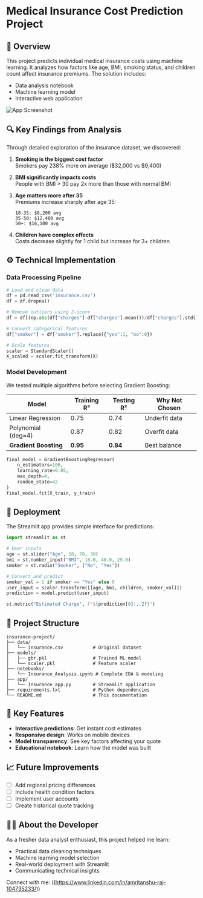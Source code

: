 # Medical Insurance Cost Prediction Project

## 📌 Overview
This project predicts individual medical insurance costs using machine learning. It analyzes how factors like age, BMI, smoking status, and children count affect insurance premiums. The solution includes:
- Data analysis notebook
- Machine learning model
- Interactive web application

![App Screenshot]([screenshot.png](https://github.com/Amritanshu-Raj/Predictive_MachineLearning_model/blob/main/Insurance_Charge_Predictionapp.jpeg?raw=true))

## 🔍 Key Findings from Analysis
Through detailed exploration of the insurance dataset, we discovered:

1. **Smoking is the biggest cost factor**  
   Smokers pay 238% more on average ($32,000 vs $9,400)

2. **BMI significantly impacts costs**  
   People with BMI > 30 pay 2x more than those with normal BMI

3. **Age matters more after 35**  
   Premiums increase sharply after age 35:
   ```
   18-35: $8,200 avg
   35-50: $12,400 avg
   50+: $16,100 avg
   ```

4. **Children have complex effects**  
   Costs decrease slightly for 1 child but increase for 3+ children

## ⚙️ Technical Implementation

### Data Processing Pipeline
```python
# Load and clean data
df = pd.read_csv('insurance.csv')
df = df.dropna()

# Remove outliers using Z-score
df = df[(np.abs(df["charges"]-df["charges"].mean())/df["charges"].std()<3)]

# Convert categorical features
df["smoker"] = df["smoker"].replace({"yes":1, "no":0})

# Scale features
scaler = StandardScaler()
X_scaled = scaler.fit_transform(X)
```

### Model Development
We tested multiple algorithms before selecting Gradient Boosting:

| Model | Training R² | Testing R² | Why Not Chosen |
|-------|-------------|------------|----------------|
| Linear Regression | 0.75 | 0.74 | Underfit data |
| Polynomial (deg=4) | 0.87 | 0.82 | Overfit data |
| **Gradient Boosting** | **0.95** | **0.84** | Best balance |

```python
final_model = GradientBoostingRegressor(
    n_estimators=100,
    learning_rate=0.05,
    max_depth=4,
    random_state=42
)
final_model.fit(X_train, y_train)
```

## 🚀 Deployment
The Streamlit app provides simple interface for predictions:

```python
import streamlit as st

# User inputs
age = st.slider("Age", 18, 70, 30)
bmi = st.number_input("BMI", 18.0, 40.0, 25.0)
smoker = st.radio("Smoker", ["No", "Yes"])

# Convert and predict
smoker_val = 1 if smoker == "Yes" else 0
user_input = scaler.transform([[age, bmi, children, smoker_val]])
prediction = model.predict(user_input)

st.metric("Estimated Charge", f"${prediction[0]:,.2f}")
```

## 📂 Project Structure
```
insurance-project/
├── data/
│   └── insurance.csv           # Original dataset
├── models/
│   ├── gbr.pkl                 # Trained ML model
│   └── scaler.pkl              # Feature scaler
├── notebooks/
│   └── Insurance_Analysis.ipynb # Complete EDA & modeling
├── app/
│   └── Insurance_app.py        # Streamlit application
├── requirements.txt            # Python dependencies
└── README.md                   # This documentation
```


## 🌟 Key Features
- **Interactive predictions**: Get instant cost estimates
- **Responsive design**: Works on mobile devices
- **Model transparency**: See key factors affecting your quote
- **Educational notebook**: Learn how the model was built

## 📈 Future Improvements
- [ ] Add regional pricing differences
- [ ] Include health condition factors
- [ ] Implement user accounts
- [ ] Create historical quote tracking

## 👨‍💻 About the Developer
As a fresher data analyst enthusiast, this project helped me learn:
- Practical data cleaning techniques
- Machine learning model selection
- Real-world deployment with Streamlit
- Communicating technical insights

Connect with me: ((https://www.linkedin.com/in/amritanshu-raj-104735233/))
